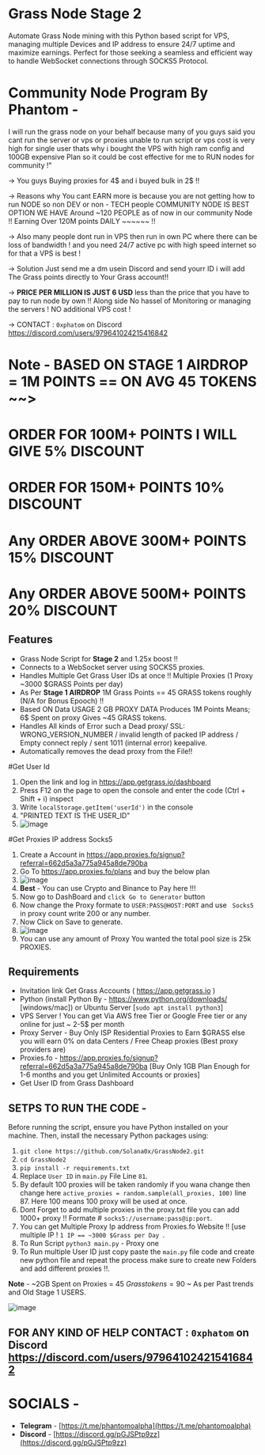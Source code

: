# Grass Node Stage 2

Automate Grass Node mining with this Python based script for VPS, managing multiple Devices and IP address to ensure 24/7 uptime and maximize earnings. Perfect for those seeking a seamless and efficient way to handle WebSocket connections through SOCKS5 Protocol.

# Community Node Program By Phantom - 

I will run the grass node on your behalf because many of you guys said you cant run the server or vps or proxies unable to run script or vps cost is very high for single user thats why i bought the VPS with high ram config and 100GB expensive Plan so it could be cost effective for me to RUN nodes for community !"

-> You guys Buying proxies for 4$ and i buyed bulk in 2$ !!

-> Reasons why You cant EARN more is because you are not getting how to run NODE so non DEV or non - TECH people COMMUNITY NODE IS BEST OPTION WE HAVE Around ~120 PEOPLE as of now in our community Node !! Earning Over 120M points DAILY ~~~~~~ !!

-> Also many people dont run in VPS then run in own PC where there can be loss of bandwidth ! and you need 24/7 active pc with high speed internet so for that a VPS is best !

-> Solution Just send me a dm  usein Discord and send yourr ID i will add The Grass points directly to Your Grass account!!

-> **PRICE PER MILLION IS JUST 6 USD** less than the price that you have to pay to run node by own !! Along side No hassel of Monitoring or managing the servers ! NO additional VPS cost !

-> CONTACT : ` 0xphatom ` on Discord  https://discord.com/users/979641024215416842

# Note - BASED ON STAGE 1 AIRDROP = 1M POINTS == ON AVG 45 TOKENS ~~>
# ORDER FOR 100M+ POINTS I WILL GIVE 5% DISCOUNT 
# ORDER FOR 150M+ POINTS 10% DISCOUNT
# Any ORDER ABOVE 300M+ POINTS 15% DISCOUNT
# Any ORDER ABOVE 500M+ POINTS 20% DISCOUNT

## Features

- Grass Node Script for **Stage 2** and 1.25x boost !!
- Connects to a WebSocket server using SOCKS5 proxies.
- Handles Multiple Get Grass User IDs at once !! Multiple Proxies (1 Proxy ~3000 $GRASS Points per day)
- As Per **Stage 1 AIRDROP** 1M Grass Points == 45 GRASS tokens roughly (N/A for Bonus Epooch) !!
- Based ON Data USAGE 2 GB PROXY DATA Produces 1M Points Means; 6$ Spent on proxy Gives ~45 GRASS tokens.
- Handles All kinds of Error such a Dead proxy/ SSL: WRONG_VERSION_NUMBER / invalid length of packed IP address / Empty connect reply / sent 1011 (internal error) keepalive.
- Automatically removes the dead proxy from the File!!

#Get User Id 

1. Open the link and log in https://app.getgrass.io/dashboard
2. Press F12 on the page to open the console and enter the code (Ctrl + Shift + i) inspect
3. Write `localStorage.getItem('userId')` in the console
4. "PRINTED TEXT IS THE USER_ID"
5. ![image](https://github.com/Solana0x/getgrass/assets/142747768/099b7ce1-1c56-4709-a9ba-7c45fc65ef2d)

#Get Proxies IP address Socks5 

1. Create a Account in https://app.proxies.fo/signup?referral=662d5a3a775a945a8de790ba
2. Go To https://app.proxies.fo/plans and buy the below plan
3. ![image](https://github.com/user-attachments/assets/5453eabd-0a09-49f7-b004-1ca4617b9f8a)
4. **Best** - You can use Crypto and Binance to Pay here !!!
5. Now go to DashBoard and `click Go to Generator` button
6. Now change the Proxy formate to ` USER:PASS@HOST:PORT ` and use ` Socks5` in proxy count write 200 or any number.
7. Now Click on Save to generate.
8. ![image](https://github.com/user-attachments/assets/010753b5-1112-48c0-9a40-6b00189abd10)
9. You can use any amount of Proxy You wanted the total pool size is 25k PROXIES.

## Requirements

- Invitation link Get Grass Accounts ( https://app.getgrass.io )
- Python (install Python By - https://www.python.org/downloads/ [windows/mac]) or Ubuntu Server [`sudo apt install python3`]
- VPS Server ! You can get Via AWS free Tier or Google Free tier or any online for just ~ 2-5$ per month
- Proxy Server - Buy Only ISP Residential Proxies to Earn $GRASS else you will earn 0% on data Centers / Free Cheap proxies (Best proxy providers are)
- Proxies.fo -  https://app.proxies.fo/signup?referral=662d5a3a775a945a8de790ba [Buy Only 1GB Plan Enough for 1-6 months and you get Unlimited Accounts or proxies]
- Get User ID from Grass Dashboard
  
## SETPS TO RUN THE CODE -

Before running the script, ensure you have Python installed on your machine. Then, install the necessary Python packages using:

1. ``` git clone https://github.com/Solana0x/GrassNode2.git ```
2. ``` cd GrassNode2 ```
3. ``` pip install -r requirements.txt ```
4. Replace `User ID` in `main.py` File Line ```81```.
5. By default 100 proxies will be taken randomly if you wana change then change here `active_proxies = random.sample(all_proxies, 100)` line 87. Here 100 means 100 proxy will be used at once.
6. Dont Forget to add multiple proxies in the proxy.txt file you can add 1000+ proxy !! Formate # `socks5://username:pass@ip:port`.
7. You can get Multiple Proxy Ip address from Proxies.fo Website !! [use multiple IP ! `1 IP == ~3000 $Grass per Day `.
8. To Run Script `python3 main.py` - Proxy one
10. To Run multiple User ID just copy paste the `main.py` file code and create new python file and repeat the process make sure to create new Folders and add different proxies !!. 

**Note** - ~2GB Spent on Proxies = 45 $Grass tokens = 90$ ~ As per Past trends and Old Stage 1 USERS.

![image](https://github.com/Solana0x/getgrass/assets/142747768/27b7b243-07cc-4e66-9f23-1a6091702e0d)

## FOR ANY KIND OF HELP CONTACT : ` 0xphatom ` on Discord  https://discord.com/users/979641024215416842

# SOCIALS -

- **Telegram** - [https://t.me/phantomoalpha](https://t.me/phantomoalpha)
- **Discord** - [https://discord.gg/pGJSPtp9zz](https://discord.gg/pGJSPtp9zz)
